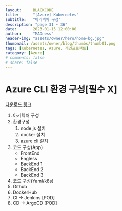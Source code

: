 ```yaml
---
layout:     BLACKCODE
title:      "[Azure] Kubernetes"
subtitle:   "아키텍처 구성"
description: "page 31 ~ 36"
date:       2023-01-15 12:00:00
author:     "MADness"
header-img: "assets/owner/hero/home-bg.jpg"
thumbnail: /assets/owner/blog/thumbs/thumb01.png
tags: [Kubernetes, Azure, 개인프로젝트]
category: [Azure]
# comments: false
# share: false
---
```


# Azure CLI 환경 구성[필수 X]
[다운로드 링크](https://aka.ms/installazurecliwindows)

1. 아키텍처 구성
2. 환경구성
    1. node js 설치
    2. docker 설치
    3. azure cli 설치
3. 코드 구성(App)
    - FrontEnd
    - Engless
    - BackEnd 1
    - BackEnd 2
    - BackEnd 3
4. 코드 구성(Yaml/k8s)
5. Github
6. DockerHub
7. CI -> Jenkins [POD]
8. CD -> ArgoCD [POD]


